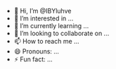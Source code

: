 - 👋 Hi, I’m @IBYluhve
- 👀 I’m interested in ...
- 🌱 I’m currently learning ...
- 💞️ I’m looking to collaborate on ...
- 📫 How to reach me ...
- 😄 Pronouns: ...
- ⚡ Fun fact: ...

<!---
IBYluhve/IBYluhve is a ✨ special ✨ repository because its `README.md` (this file) appears on your GitHub profile.
You can click the Preview link to take a look at your changes.
--->
